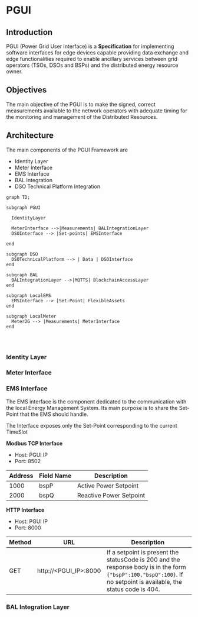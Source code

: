 # PGUI

## Introduction
PGUI (Power Grid User Interface) is a **Specification** for implementing software interfaces for edge devices capable providing data exchange and edge functionalities required to enable ancillary services between grid operators (TSOs, DSOs and BSPs) and the distributed energy resource owner.


## Objectives
The main objective of the PGUI is to make the signed, correct measurements available to the network operators with adequate timing for the monitoring and management of the Distributed Resources.


## Architecture
The main components of the PGUI Framework are

- Identity Layer
- Meter Interface
- EMS Interface
- BAL Integration
- DSO Technical Platform Integration


```mermaid
graph TD;

subgraph PGUI
  
  IdentityLayer 
  
  MeterInterface -->|Measurements| BALIntegrationLayer
  DSOInterface --> |Set-points| EMSInterface
  
end

subgraph DSO
  DSOTechnicalPlatform --> | Data | DSOInterface
end

subgraph BAL
  BALIntegrationLayer -->|MQTTS| BlockchainAccessLayer
end

subgraph LocalEMS
  EMSInterface --> |Set-Point| FlexibleAssets
end

subgraph LocalMeter
  Meter2G --> |Measurements| MeterInterface
end




```


### Identity Layer

### Meter Interface

### EMS Interface

The EMS interface is the component dedicated to the communication with the local Energy Management System. Its main purpose is to share the Set-Point that the EMS should handle.

The Interface exposes only the Set-Point corresponding to the current TimeSlot 

**Modbus TCP Interface**

- Host: PGUI IP
- Port: 8502

| Address | Field Name | Description |
| ----- | ----- | -------- |
| 1000 | bspP   | Active Power Setpoint |
| 2000 | bspQ   | Reactive Power Setpoint |

**HTTP Interface**

- Host: PGUI IP
- Port: 8000

| Method | URL | Description |
| ----- | ----- | -------- |
| GET | http://<PGUI_IP>:8000   | If a setpoint is present the statusCode is 200 and the response body is in the form `{"bspP":100,"bspQ":100}`. If no setpoint is available, the status code is 404. |
  

### BAL Integration Layer
